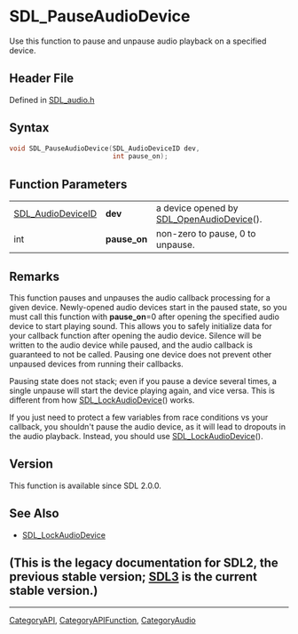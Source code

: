 # SDL_PauseAudioDevice

Use this function to pause and unpause audio playback on a specified device.

## Header File

Defined in [SDL_audio.h](https://github.com/libsdl-org/SDL/blob/SDL2/include/SDL_audio.h)

## Syntax

```c
void SDL_PauseAudioDevice(SDL_AudioDeviceID dev,
                          int pause_on);
```

## Function Parameters

|                                        |              |                                                                  |
| -------------------------------------- | ------------ | ---------------------------------------------------------------- |
| [SDL_AudioDeviceID](SDL_AudioDeviceID) | **dev**      | a device opened by [SDL_OpenAudioDevice](SDL_OpenAudioDevice)(). |
| int                                    | **pause_on** | non-zero to pause, 0 to unpause.                                 |

## Remarks

This function pauses and unpauses the audio callback processing for a given
device. Newly-opened audio devices start in the paused state, so you must
call this function with **pause_on**=0 after opening the specified audio
device to start playing sound. This allows you to safely initialize data
for your callback function after opening the audio device. Silence will be
written to the audio device while paused, and the audio callback is
guaranteed to not be called. Pausing one device does not prevent other
unpaused devices from running their callbacks.

Pausing state does not stack; even if you pause a device several times, a
single unpause will start the device playing again, and vice versa. This is
different from how [SDL_LockAudioDevice](SDL_LockAudioDevice)() works.

If you just need to protect a few variables from race conditions vs your
callback, you shouldn't pause the audio device, as it will lead to dropouts
in the audio playback. Instead, you should use
[SDL_LockAudioDevice](SDL_LockAudioDevice)().

## Version

This function is available since SDL 2.0.0.

## See Also

- [SDL_LockAudioDevice](SDL_LockAudioDevice)


## (This is the legacy documentation for SDL2, the previous stable version; [SDL3](https://wiki.libsdl.org/SDL3/) is the current stable version.)



----
[CategoryAPI](CategoryAPI), [CategoryAPIFunction](CategoryAPIFunction), [CategoryAudio](CategoryAudio)

